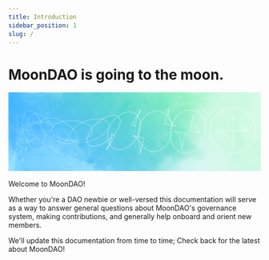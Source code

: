 ```yaml
---
title: Introduction
sidebar_position: 1
slug: /
---
```


# MoonDAO is going to the moon.

![](/img/hero.png)

Welcome to MoonDAO!

Whether you're a DAO newbie or well-versed this documentation will serve as a way to answer general questions about MoonDAO's governance system, making contributions, and generally help onboard and orient new members.

We'll update this documentation from time to time; Check back for the latest about MoonDAO!
